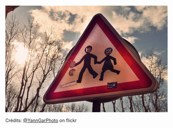 ![Lorenzo](/images/2021-12-16.jpg)

Crédits: [@YannGarPhoto](https://www.flickr.com/people/yannickgar/) on flickr